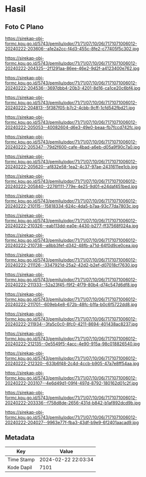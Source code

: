 # Hasil

## Foto C Plano

https://sirekap-obj-formc.kpu.go.id/5743/pemilu/pdpr/71/71/07/10/06/7171071006012-20240222-203606--a1e2a2cc-f4d3-455c-8fe2-c77405f5c302.jpg

https://sirekap-obj-formc.kpu.go.id/5743/pemilu/pdpr/71/71/07/10/06/7171071006012-20240222-204325--2f1291aa-86ee-46e2-9d2f-a4123400e762.jpg

https://sirekap-obj-formc.kpu.go.id/5743/pemilu/pdpr/71/71/07/10/06/7171071006012-20240222-204536--3697dbb4-20b3-4201-8d16-ca1ce20c6bf4.jpg

https://sirekap-obj-formc.kpu.go.id/5743/pemilu/pdpr/71/71/07/10/06/7171071006012-20240222-204813--5f387f05-b7c2-4cbb-9cff-1cfd542fbd21.jpg

https://sirekap-obj-formc.kpu.go.id/5743/pemilu/pdpr/71/71/07/10/06/7171071006012-20240222-205053--40082604-d6e3-49e0-beaa-fb7fccd742fc.jpg

https://sirekap-obj-formc.kpu.go.id/5743/pemilu/pdpr/71/71/07/10/06/7171071006012-20240222-205347--79d2f600-cafe-4bad-a6eb-d05a9f90c7a0.jpg

https://sirekap-obj-formc.kpu.go.id/5743/pemilu/pdpr/71/71/07/10/06/7171071006012-20240222-205620--af832e58-1ea2-4c37-97ae-2431611ee1cb.jpg

https://sirekap-obj-formc.kpu.go.id/5743/pemilu/pdpr/71/71/07/10/06/7171071006012-20240222-205840--2276f111-779e-4e25-9d01-e24daf451bed.jpg

https://sirekap-obj-formc.kpu.go.id/5743/pemilu/pdpr/71/71/07/10/06/7171071006012-20240222-210115--15818334-624c-4da5-b7aa-93c77da7803c.jpg

https://sirekap-obj-formc.kpu.go.id/5743/pemilu/pdpr/71/71/07/10/06/7171071006012-20240222-210326--eab113dd-ea0e-4430-b277-ff37568f024a.jpg

https://sirekap-obj-formc.kpu.go.id/5743/pemilu/pdpr/71/71/07/10/06/7171071006012-20240222-210738--a8bb3fef-d342-48fb-a71d-64f0d9ce0cea.jpg

https://sirekap-obj-formc.kpu.go.id/5743/pemilu/pdpr/71/71/07/10/06/7171071006012-20240222-211126--3347921d-25a2-42d2-b2ef-d07018cf7630.jpg

https://sirekap-obj-formc.kpu.go.id/5743/pemilu/pdpr/71/71/07/10/06/7171071006012-20240222-211333--52a23f45-f9f2-4f79-80b4-d74c547d6df8.jpg

https://sirekap-obj-formc.kpu.go.id/5743/pemilu/pdpr/71/71/07/10/06/7171071006012-20240222-211701--609eb4e8-672b-48fc-b1fa-b0c6f5722dd8.jpg

https://sirekap-obj-formc.kpu.go.id/5743/pemilu/pdpr/71/71/07/10/06/7171071006012-20240222-211934--3fa5c0c0-8fc0-4211-8694-401438ac8237.jpg

https://sirekap-obj-formc.kpu.go.id/5743/pemilu/pdpr/71/71/07/10/06/7171071006012-20240222-212135--0e5549f5-4acc-4e90-915a-98c018826540.jpg

https://sirekap-obj-formc.kpu.go.id/5743/pemilu/pdpr/71/71/07/10/06/7171071006012-20240222-212320--633b6f48-2c4d-4ccb-b905-47a7e8ff54aa.jpg

https://sirekap-obj-formc.kpu.go.id/5743/pemilu/pdpr/71/71/07/10/06/7171071006012-20240222-203107--4e6d49d1-09f4-497d-8792-180162d01c2f.jpg

https://sirekap-obj-formc.kpu.go.id/5743/pemilu/pdpr/71/71/07/10/06/7171071006012-20240222-203336--f758d8de-2656-431d-b842-b1af892dcd9b.jpg

https://sirekap-obj-formc.kpu.go.id/5743/pemilu/pdpr/71/71/07/10/06/7171071006012-20240222-204027--9963e77f-fba3-43df-b9e9-6f2401aacad9.jpg


## Metadata

| Key        | Value               |
| ---------- | ------------------- |
| Time Stamp | 2024-02-22 22:03:34 |
| Kode Dapil | 7101                |




